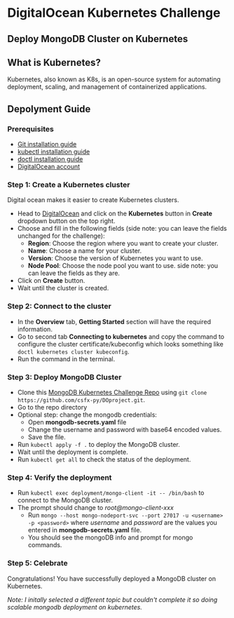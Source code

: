 # DigitalOcean Kubernetes Challenge


## Deploy MongoDB Cluster on Kubernetes


## What is Kubernetes?
Kubernetes, also known as K8s, is an open-source system for automating deployment, scaling, and management of containerized applications.


## Depolyment Guide

### Prerequisites
- [Git installation guide](https://git-scm.com/book/en/v2/Getting-Started-Installing-Git)
- [kubectl installation guide](https://kubernetes.io/docs/tasks/tools/install-kubectl/)
- [doctl installation guide](https://docs.digitalocean.com/reference/doctl/how-to/install/#step-1-install-doctl)
- [DigitalOcean account](https://www.digitalocean.com/)

### Step 1: Create a Kubernetes cluster
Digital ocean makes it easier to create Kubernetes clusters.
- Head to [DigitalOcean](https://www.digitalocean.com/) and click on the **Kubernetes** button in **Create** dropdown button on the top right.
- Choose and fill in the following fields (side note: you can leave the fields unchanged for the challenge):
    - **Region**: Choose the region where you want to create your cluster.
    - **Name**: Choose a name for your cluster.
    - **Version**: Choose the version of Kubernetes you want to use.
    - **Node Pool**: Choose the node pool you want to use.
    side note: you can leave the fields as they are.
- Click on **Create** button.
- Wait until the cluster is created.

### Step 2: Connect to the cluster
- In the **Overview** tab, **Getting Started** section will have the required information.
- Go to second tab **Connecting to kubernetes** and copy the command to configure the cluster certificate/kubeconfig which looks something like `doctl kubernetes cluster kubeconfig`.
- Run the command in the terminal.

### Step 3: Deploy MongoDB Cluster
- Clone this [MongoDB Kubernetes Challenge Repo](https://github.com/csfx-py/DOproject) using `git clone https://github.com/csfx-py/DOproject.git`.
- Go to the repo directory
- Optional step: change the mongodb credentials:
    - Open **mongodb-secrets.yaml** file
    - Change the username and password with base64 encoded values.
    - Save the file.
- Run `kubectl apply -f .` to deploy the MongoDB cluster.
- Wait until the deployment is complete.
- Run `kubectl get all` to check the status of the deployment.

### Step 4: Verify the deployment
- Run `kubectl exec deployment/mongo-client -it -- /bin/bash` to connect to the MongoDB cluster.
- The prompt should change to *root@mongo-client-xxx*
    - Run `mongo --host mongo-nodeport-svc --port 27017 -u <username> -p <password>` where *username* and *password* are the values you entered in **mongodb-secrets.yaml** file.
    - You should see the mongoDB info and prompt for mongo commands.

### Step 5: Celebrate
Congratulations! You have successfully deployed a MongoDB cluster on Kubernetes.

*Note: I initally selected a different topic but couldn't complete it so doing scalable mongodb deployment on kubernetes.*
